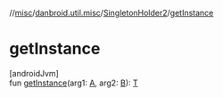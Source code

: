 //[misc](../../../index.md)/[danbroid.util.misc](../index.md)/[SingletonHolder2](index.md)/[getInstance](get-instance.md)

# getInstance

[androidJvm]\
fun [getInstance](get-instance.md)(arg1: [A](index.md), arg2: [B](index.md)): [T](index.md)
